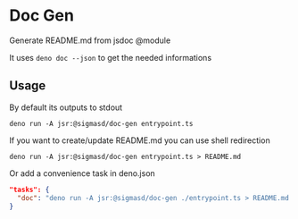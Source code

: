 # Doc Gen

Generate README.md from jsdoc @module

It uses `deno doc --json` to get the needed informations

## Usage

By default its outputs to stdout

```
deno run -A jsr:@sigmasd/doc-gen entrypoint.ts
```

If you want to create/update README.md you can use shell redirection

```
deno run -A jsr:@sigmasd/doc-gen entrypoint.ts > README.md
```

Or add a convenience task in deno.json

```json
"tasks": {
  "doc": "deno run -A jsr:@sigmasd/doc-gen ./entrypoint.ts > README.md && deno fmt README.md"
}
```

